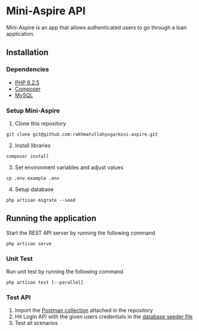 # Mini-Aspire API
Mini-Aspire is an app that allows authenticated users to go through a loan application.

## Installation

### Dependencies
- [PHP 8.2.5](https://www.php.net/manual/en/install.php)
- [Composer](https://getcomposer.org/download/)
- [MySQL](https://dev.mysql.com/doc/mysql-installation-excerpt/5.7/en/)

### Setup Mini-Aspire
1. Clone this repository
```
git clone git@github.com:rakhmatullahyoga/mini-aspire.git
```
2. Install libraries
```
composer install
```
3. Set environment variables and adjust values
```
cp .env.example .env
```
4. Setup database
```
php artisan migrate --seed
```

## Running the application
Start the REST API server by running the following command
```
php artisan serve
```

### Unit Test
Run unit test by running the following command
```
php artisan test [--parallel]
```

### Test API
1. Import the [Postman collection](Mini-Aspire.postman_collection.json) attached in the repository
2. Hit Login API with the given users credentials in the [database seeder file](database/seeders/DatabaseSeeder.php)
3. Test all scenarios
